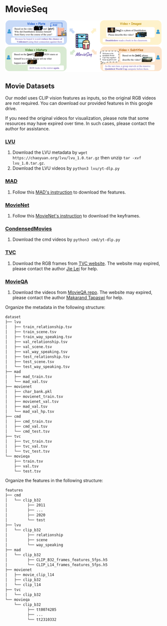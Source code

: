 # MovieSeq

![overview](./assets/teaser.png)


## Movie Datasets
Our model uses CLIP vision features as inputs, so the original RGB videos are not required. You can download our provided features in this google drive.

If you need the original videos for visualization, please note that some resources may have expired over time. In such cases, please contact the author for assistance.

### [LVU](https://github.com/chaoyuaw/lvu)
1. Download the LVU metadata by `wget https://chaoyuan.org/lvu/lvu_1.0.tar.gz` then unzip `tar -xvf lvu_1.0.tar.gz`.
2. Download the LVU videos by `python3 lvu/yt-dlp.py`

### [MAD](https://github.com/Soldelli/MAD)
1. Follow this [MAD's instruction](https://github.com/Soldelli/MAD) to download the features.

### [MovieNet](https://movienet.github.io/)
1. Follow this [MovieNet's instruction](https://opendatalab.com/OpenDataLab/MovieNet/tree/main/raw) to download the keyframes.

### [CondensedMovies](https://www.robots.ox.ac.uk/~vgg/data/condensed-movies/)
1. Download the cmd videos by `python3 cmd/yt-dlp.py`

### [TVC](https://tvr.cs.unc.edu/tvc.html)
1. Download the RGB frames from [TVC website](https://tvr.cs.unc.edu/tvc.html). The website may expired, please contact the author [Jie Lei](jielei@meta.com) for help.

### [MovieQA](https://github.com/makarandtapaswi/MovieQA_benchmark)
1. Download the videos from [MovieQA repo](https://github.com/makarandtapaswi/MovieQA_benchmark?tab=readme-ov-file). The website may expired, please contact the author [Makarand Tapaswi](https://makarandtapaswi.github.io/) for help.

Organize the metadata in the following structure:
```
dataset
├── lvu
│   ├── train_relationship.tsv
│   ├── train_scene.tsv
│   ├── train_way_speaking.tsv
│   ├── val_relationship.tsv
│   ├── val_scene.tsv
│   ├── val_way_speaking.tsv
│   ├── test_relationship.tsv
│   ├── test_scene.tsv
│   └── test_way_speaking.tsv
├── mad
│   ├── mad_train.tsv
│   └── mad_val.tsv
├── movienet
│   ├── char_bank.pkl
│   ├── movienet_train.tsv
│   ├── movienet_val.tsv
│   ├── mad_val.tsv
│   └── mad_val_hp.tsv
├── cmd
│   ├── cmd_train.tsv
│   ├── cmd_val.tsv
│   └── cmd_test.tsv
├── tvc
│   ├── tvc_train.tsv
│   ├── tvc_val.tsv
│   └── tvc_test.tsv
└── movieqa
    ├── train.tsv
    ├── val.tsv
    └── test.tsv
```

Organize the features in the following structure:
```
features
├── cmd
│   └── clip_b32
│         ├── 2011
│         ├── ...
│         ├── 2020
│         └── test
├── lvu
│   └── clip_b32
│         ├── relationship
│         ├── scene
│         └── way_speaking
├── mad
│   └── clip_b32
│         ├── CLIP_B32_frames_features_5fps.h5
│         └── CLIP_L14_frames_features_5fps.h5
├── movienet
│   ├── movie_clip_l14
│   ├── clip_b32
│   └── clip_l14
├── tvc
│   └── clip_b32
└── movieqa
    └── clip_b32
          ├── tt0074285
          ├── ...
          └── tt2310332
```


